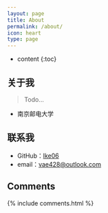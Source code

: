 ```yaml
---
layout: page
title: About
permalink: /about/
icon: heart
type: page
---
```


* content
{:toc}

## 关于我

> Todo...
- 南京邮电大学

## 联系我

* GitHub：[Ike06](https://github.com/Ike06)
* email：vae428@outlook.com

## Comments

{% include comments.html %}
